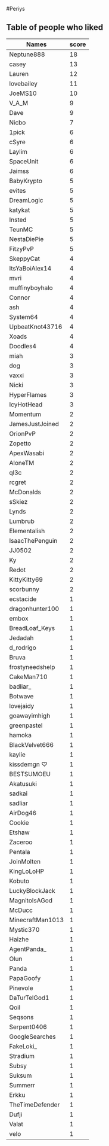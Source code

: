 #Periys
## Table of people who liked
Names | score
--- | ---
Neptune888 | 18
casey | 13
Lauren | 12
lovebailey | 11
JoeMS10 | 10
V_A_M | 9
Dave | 9
Nicbo | 7
1pick | 6
cSyre | 6
Laylim | 6
SpaceUnit | 6
Jaimss | 6
BabyKrypto | 5
evites | 5
DreamLogic | 5
katykat | 5
Insted | 5
TeunMC | 5
NestaDiePie | 5
FitzyPvP | 5
SkeppyCat | 4
ItsYaBoiAlex14 | 4
mvri | 4
muffinyboyhalo | 4
Connor | 4
ash | 4
System64 | 4
UpbeatKnot43716 | 4
Xoads | 4
Doodles4 | 4
miah | 3
dog | 3
vaxxi | 3
Nicki | 3
HyperFlames | 3
IcyHotHead | 3
Momentum | 2
JamesJustJoined | 2
OrionPvP | 2
Zopetto | 2
ApexWasabi | 2
AloneTM | 2
ql3c | 2
rcgret | 2
McDonalds | 2
sSkiez | 2
Lynds | 2
Lumbrub | 2
Elementalish | 2
IsaacThePenguin | 2
JJ0502 | 2
Ky | 2
Redot | 2
KittyKitty69 | 2
scorbunny | 2
ecstacide | 1
dragonhunter100 | 1
embox | 1
BreadLoaf_Keys | 1
Jedadah | 1
d_rodrigo | 1
Bruva | 1
frostyneedshelp | 1
CakeMan710 | 1
badliar_ | 1
Botwave | 1
lovejaidy | 1
goawayimhigh | 1
greenpastel | 1
hamoka | 1
BlackVelvet666 | 1
kaylie | 1
kissdemgn ♡ | 1
BESTSUMOEU | 1
Akatusuki | 1
sadkai | 1
sadliar | 1
AirDog46 | 1
Cookie | 1
Etshaw | 1
Zaceroo | 1
Pentala | 1
JoinMolten | 1
KingLoLoHP | 1
Kobuto | 1
LuckyBlockJack | 1
MagnitoIsAGod | 1
McDucc | 1
MinecraftMan1013 | 1
Mystic370 | 1
Haizhe | 1
AgentPanda_ | 1
Olun | 1
Panda | 1
PapaGoofy | 1
Pinevole | 1
DaTurTelGod1 | 1
Qoil | 1
Seqsons | 1
Serpent0406 | 1
GoogleSearches | 1
FakeLoki_ | 1
Stradium | 1
Subsy | 1
Suksum | 1
Summerr | 1
Erkku | 1
TheTimeDefender | 1
Dufji | 1
Valat | 1
velo | 1
